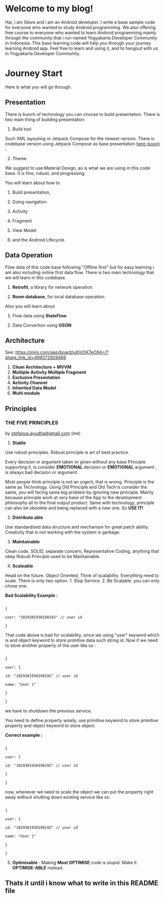 
  

# Welcome to my blog!

  

  

Hai, i am Steve and i am an Android developer. I write a base sample code for everyone who wanted to study Android programming. We also offering free course to everyone who wanted to learn Android programming mainly through the community that i run named Yogyakarta Developer Community in Indonesia. This base learning code will help you through your journey learning Android app. Feel free to learn and using it, and to hangout with us in Yogyakarta Developer Community.

  

  

# Journey Start

  

  

Here is what you will go through.

  

  

## Presentation

  

  

There is bunch of technology you can choose to build presentation. There is two main thing of building presentation.

  

1. Build tool

  

Such XML layouting or Jetpack Compose for the newest version. There is codebase version using Jetpack Compose as base presentation [here (soon)]() .

  

2. Theme

  

We suggest to use Material Design, as is what we are using in this code base. It is fine, robust, and progressing.

  

  

You will learn about how to

  

1. Build presentation,

  

2. Doing navigation

  

3. Activity

  

4. Fragment

  

5. View Model

  

6. and the Android Lifecycle.

  

  

## Data Operation

  

  

Flow data of this code base following "Offline first" but for easy learning i am also including online first data flow. There is two main technology that we will learn in this codebase.

  

  

1. **Retrofit**, a library for network operation.

  

2. **Room database**, for local database operation.

  

  

Also you will learn about

  

1. Flow data using **StateFlow**

  

2. Data Convertion using **GSON**

  

  

## Architecture

  

See: https://miro.com/app/board/uXjVOK7eOX4=/?share_link_id=499372928469
1. **Clean Architecture + MVVM**
2. **Multiple Activity Multiple Fragment**
3. **Exclusive Presentation**
4. **Activity Channel**
5. **Inherited Data Model**
6. **Multi module**

  

  

## Principles

### THE FIVE PRINCIPLES

by stefanus.ayudha@gmail.com (me)

  

1. **Stable**

Use robust principles. Robust principle is art of best practice.

Every decision or argument taken or given without any base Principle supporting it, is consider **EMOTIONAL** decision or **EMOTIONAL** argument , is always bad decision or argument.

Most people think principle is not an urgent, that is wrong. Principle is the same as Technology. Using Old Principle and Old Tech is consider the same, you will facing same big problem by ignoring new principle. Mainly because principle work at very base of the App to the development philosophy all to the final output product.
Same with technology, principle can also be obsolete and being replaced with a new one. So **USE IT!**

  

2. **Distribute able**

Use standardised data structure and mechanism for great patch ability. Creativity that is not working with the system is garbage.

  

3. **Maintainable**

Clean code, SOLID, separate concern, Representative Coding, anything that obey Robust Principle used to be Maintainable.

  

4. **Scaleable**

Head on the future. Object Oriented, Think of scalability. Everything need to scale. There is only two option. 1. Stop Service. 2. Be Scalable. you can only chose one.

  

**Bad Scalability Example :**

```

{

user: "1029301930198192" // user id

}

```

That code above is bad for scalability, since we using "user" keyword which is and object keyword to store primitive data such string id. Now if we need to store another property of the user like so :

```

{

user: {

id: "1029301930198192" // user id

name: "User 1"

}

}

```

we have to shutdown the previous service.

  

You need to define property wisely, use primitive keyword to store primitive property and object keyword to store object.

**Correct example :**

```

{

user: {

id: "1029301930198192" // user id

}

}

```

now, whenever we need to scale the object we can put the property right away without shutting down existing service like so:

```

{

user: {

id: "1029301930198192" // user id

name: "User 1"

}

}

```

  
  

5. **Optimisable** : Making **Most OPTIMISE** code is stupid. Make it **OPTIMISE-ABLE** instead.

  

## Thats it until i know what to write in this README file
